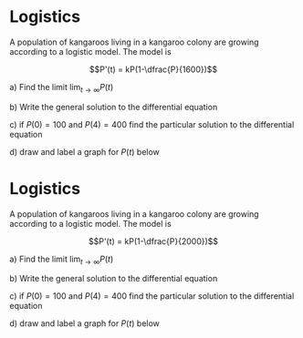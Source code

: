 # Logistics

A population of kangaroos living in a kangaroo colony are growing according to a logistic model. The model is

$$P'(t) = kP(1-\dfrac{P}{1600})$$

a) Find the limit $\lim_{t \to \infty} P(t)$

b) Write the general solution to  the differential equation

c) if $P(0) = 100$ and $P(4) = 400$ find the particular solution to the differential equation

d) draw and label a graph for $P(t)$ below

# Logistics

A population of kangaroos living in a kangaroo colony are growing according to a logistic model. The model is

$$P'(t) = kP(1-\dfrac{P}{2000})$$

a) Find the limit $\lim_{t \to \infty} P(t)$

b) Write the general solution to  the differential equation

c) if $P(0) = 100$ and $P(4) = 400$ find the particular solution to the differential equation

d) draw and label a graph for $P(t)$ below

